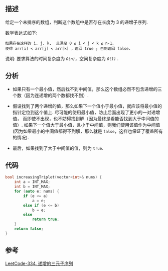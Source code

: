 ## 描述
给定一个未排序的数组，判断这个数组中是否存在长度为 3 的递增子序列.

数学表达式如下:
```
如果存在这样的 i, j, k,  且满足 0 ≤ i < j < k ≤ n-1，
使得 arr[i] < arr[j] < arr[k] ，返回 true ; 否则返回 false.
```
说明: 要求算法的时间复杂度为 *`O(n)`*，空间复杂度为 *`O(1)`* .

## 分析
* 如果只有一个最小值，然后找不到中间值，那么这个数组必然不包含递增的三个数（因为连递增的两个数都找不到）.
* 假设找到了两个递增的值，那么如果下一个值小于最小值，就应该将最小值的指针定位到这个值上.
尽可能的使用最小值，防止后面出现了更小的一对递增值，
而即使不出现，也不妨碍找到解（因为最终是看能否找到大于中间值的值）.
如果下一个值大于最小值，且小于中间值，则我们使用该值作为中间值(因为如果最小的中间值都得不到解，那么就是 `false`，这样也保证了覆盖所有的情况).

* 最后，如果找到了大于中间值的值，则为 `true`.

## 代码

```cpp
bool increasingTriplet(vector<int>& nums) {
    int a = INT_MAX;
    int b = INT_MAX;
    for (auto e: nums) {
        if (e <= a)
            a = e;
        else if (e <= b) 
            b = e;
        else 
            return true;
    }
    return false;
}
```

## 参考
[LeetCode-334. 递增的三元子序列](https://leetcode-cn.com/problems/increasing-triplet-subsequence/)